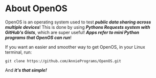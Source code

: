 # About OpenOS

OpenOS is an operating system used to test _**public data sharing across multiple devices**_! This is done by using _**Pythons Requests system with GitHub's Gists**_, which are super useful! _**Apps refer to mini Python programs that OpenOS can run**_!

If you want an easier and smoother way to get OpenOS, in your Linux terminal, run:

````git clone https​://github.com/AnniePrograms/OpenOS.git````

And _**it's that simple!**_
